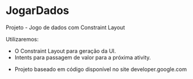 # JogarDados
Projeto - Jogo de dados com Constraint Layout


Utilizaremos:
* O Constraint Layout para geração da UI.
* Intents para passagem de valor para a próxima ativity.


- Projeto baseado em código disponível no site developer.google.com


